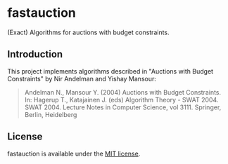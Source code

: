 # fastauction
(Exact) Algorithms for auctions with budget constraints. 

## Introduction
This project implements algorithms described in "Auctions with Budget Constraints"
by Nir Andelman and Yishay Mansour: 
> Andelman N., Mansour Y. (2004) Auctions with Budget Constraints. In: Hagerup T., Katajainen J. (eds) Algorithm Theory - SWAT 2004. SWAT 2004. Lecture Notes in Computer Science, vol 3111. Springer, Berlin, Heidelberg

## License
fastauction is available under the [MIT license](LICENSE.txt).